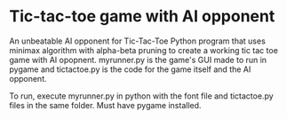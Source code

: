 # Tic-tac-toe game with AI opponent 
An unbeatable AI opponent for Tic-Tac-Toe
Python program that uses minimax algorithm with alpha-beta pruning to create a working tic tac toe game with AI opopnent. myrunner.py is the game's GUI made to run in pygame and tictactoe.py is the code for the game itself and the AI opponent. 

To run, execute myrunner.py in python with the font file and tictactoe.py files in the same folder. Must have pygame installed.
